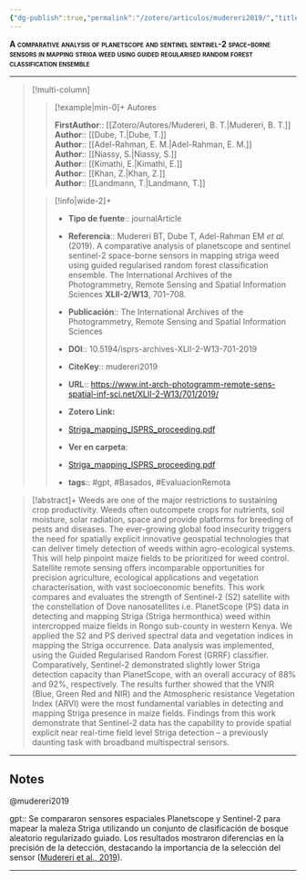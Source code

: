 ```yaml
---
{"dg-publish":true,"permalink":"/zotero/articulos/mudereri2019/","title":"A comparative analysis of planetscope and sentinel sentinel-2 space-borne sensors in mapping striga weed using guided regularised random forest classification ensemble","tags":["#zotero"]}
---
```



<span style="font-variant:small-caps; font-weight: bold;">A comparative analysis of planetscope and sentinel sentinel-2 space-borne sensors in mapping striga weed using guided regularised random forest classification ensemble</span>

---


> [!multi-column]
>
>> [!example|min-0]+ Autores
>> 
>> **FirstAuthor**:: [[Zotero/Autores/Mudereri, B. T.\|Mudereri, B. T.]]  
>> **Author**:: [[Dube, T.\|Dube, T.]]  
>> **Author**:: [[Adel-Rahman, E. M.\|Adel-Rahman, E. M.]]  
>> **Author**:: [[Niassy, S.\|Niassy, S.]]  
>> **Author**:: [[Kimathi, E.\|Kimathi, E.]]  
>> **Author**:: [[Khan, Z.\|Khan, Z.]]  
>> **Author**:: [[Landmann, T.\|Landmann, T.]]  
 >
>
>> [!info|wide-2]+
>>
>> - **Tipo de fuente**:: journalArticle
>> - **Referencia**:: Mudereri BT, Dube T, Adel-Rahman EM _et al._ (2019). A comparative analysis of planetscope and sentinel sentinel-2 space-borne sensors in mapping striga weed using guided regularised random forest classification ensemble. The International Archives of the Photogrammetry, Remote Sensing and Spatial Information Sciences **XLII-2/W13**, 701–708.
>> - **Publicación**:: The International Archives of the Photogrammetry, Remote Sensing and Spatial Information Sciences
>> - **DOI**:: 10.5194/isprs-archives-XLII-2-W13-701-2019
>> - **CiteKey**:: mudereri2019
>> - **URL**:: https://www.int-arch-photogramm-remote-sens-spatial-inf-sci.net/XLII-2-W13/701/2019/
>> - **Zotero Link:** 
>> - [Striga_mapping_ISPRS_proceeding.pdf](zotero://select/library/items/7MFWIVXG)
>>
>> - **Ver en carpeta**: 
>> - [Striga_mapping_ISPRS_proceeding.pdf](file://J:\OneDrive\Articulos\Striga_mapping_ISPRS_proceeding.pdf)
>> - **tags**:: #gpt, #Basados, #EvaluacionRemota



> [!abstract]+ 
>Weeds are one of the major restrictions to sustaining crop productivity. Weeds often outcompete crops for nutrients, soil moisture, solar radiation, space and provide platforms for breeding of pests and diseases. The ever-growing global food insecurity triggers the need for spatially explicit innovative geospatial technologies that can deliver timely detection of weeds within agro-ecological systems. This will help pinpoint maize fields to be prioritized for weed control. Satellite remote sensing offers incomparable opportunities for precision agriculture, ecological applications and vegetation characterisation, with vast socioeconomic benefits. This work compares and evaluates the strength of Sentinel-2 (S2) satellite with the constellation of Dove nanosatellites i.e. PlanetScope (PS) data in detecting and mapping Striga (Striga hermonthica) weed within intercropped maize fields in Rongo sub-county in western Kenya. We applied the S2 and PS derived spectral data and vegetation indices in mapping the Striga occurrence. Data analysis was implemented, using the Guided Regularised Random Forest (GRRF) classifier. Comparatively, Sentinel-2 demonstrated slightly lower Striga detection capacity than PlanetScope, with an overall accuracy of 88% and 92%, respectively. The results further showed that the VNIR (Blue, Green Red and NIR) and the Atmospheric resistance Vegetation Index (ARVI) were the most fundamental variables in detecting and mapping Striga presence in maize fields. Findings from this work demonstrate that Sentinel-2 data has the capability to provide spatial explicit near real-time field level Striga detection – a previously daunting task with broadband multispectral sensors.


--- 

## Notes

@mudereri2019

gpt:: Se compararon sensores espaciales Planetscope y Sentinel-2 para mapear la maleza Striga utilizando un conjunto de clasificación de bosque aleatorio regularizado guiado. Los resultados mostraron diferencias en la precisión de la detección, destacando la importancia de la selección del sensor ([Mudereri et al., 2019](zotero://select/library/items/A93FLMBA)).






---







